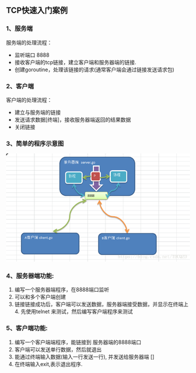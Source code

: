 ## TCP快速入门案例
### 1、服务端 
服务端的处理流程：

- 监听端口 8888
- 接收客户端的tcp链接，建立客户端和服务器端的链接.
- 创建goroutine，处理该链接的请求(通常客户端会通过链接发送请求包)

### 2、客户端

客户端的处理流程：

- 建立与服务端的链接
- 发送请求数据[终端]，接收服务器端返回的结果数据
- 关闭链接
### 3、简单的程序示意图 

![](./tcp.png)
### 4、服务器端功能:

1. 编写一个服务器端程序，在8888端口监听
2. 可以和多个客户端创建
3. 链接链接成功后，客户端可以发送数据，服务器端接受数据，并显示在终端上4. 先使用telnet 来测试，然后编写客户端程序来测试
### 5、客户端功能: 
1. 编写一个客户端端程序，能链接到 服务器端的8888端口 
2. 客户端可以发送单行数据，然后就退出 
3. 能通过终端输入数据(输入一行发送一行), 并发送给服务器端 [] 
4. 在终端输入exit,表示退出程序.